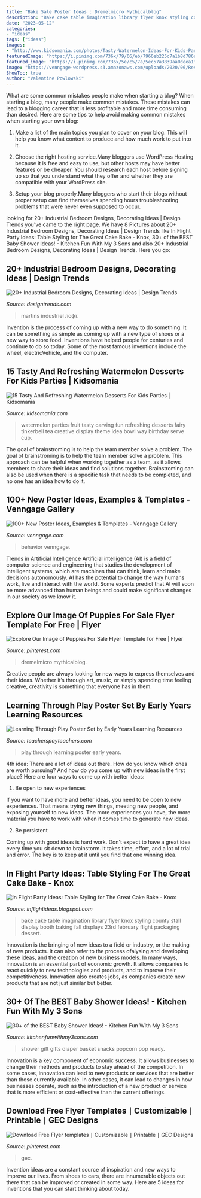 ```yaml
---
title: "Bake Sale Poster Ideas : Dremelmicro Mythicalblog"
description: "Bake cake table imagination library flyer knox styling county stall display booth baking fall displays 23rd february flight packaging dessert"
date: "2023-05-12"
categories:
- "ideas"
tags: ["ideas"]
images:
- "http://www.kidsomania.com/photos/Tasty-Watermelon-Ideas-For-Kids-Parteis-5.jpg"
featuredImage: "https://i.pinimg.com/736x/79/66/eb/7966eb225c7a1b8d786ab5c0a043dae4.jpg"
featured_image: "https://i.pinimg.com/736x/5e/c5/7a/5ec57a3839aa0deea1f884a2d5aaeb61.jpg"
image: "https://venngage-wordpress.s3.amazonaws.com/uploads/2020/06/Research-Poster.png"
ShowToc: true
author: "Valentine Powlowski"
---
```



What are some common mistakes people make when starting a blog?
When starting a blog, many people make common mistakes. These mistakes can lead to a blogging career that is less profitable and more time consuming than desired. Here are some tips to help avoid making common mistakes when starting your own blog:
1. Make a list of the main topics you plan to cover on your blog. This will help you know what content to produce and how much work to put into it.

2. Choose the right hosting service.Many bloggers use WordPress Hosting because it is free and easy to use, but other hosts may have better features or be cheaper. You should research each host before signing up so that you understand what they offer and whether they are compatible with your WordPress site.

3. Setup your blog properly.Many bloggers who start their blogs without proper setup can find themselves spending hours troubleshooting problems that were never even supposed to occur.

	

		
looking for 20+ Industrial Bedroom Designs, Decorating Ideas | Design Trends you've came to the right page. We have 8 Pictures about 20+ Industrial Bedroom Designs, Decorating Ideas | Design Trends like In Flight Party Ideas: Table Styling for The Great Cake Bake - Knox, 30+ of the BEST Baby Shower Ideas! - Kitchen Fun With My 3 Sons and also 20+ Industrial Bedroom Designs, Decorating Ideas | Design Trends. Here you go:
		
    
## 20+ Industrial Bedroom Designs, Decorating Ideas | Design Trends

<img loading=lazy src="https://images.designtrends.com/wp-content/uploads/2016/03/14054936/Loft-style-Bedroom1.jpg" onerror="this.onerror=null;this.src='https://tse3.mm.bing.net/th?id=OIP.eAHpi8jTYXrXTDwcWDpiDwHaE8&amp;pid=15.1';" alt="20+ Industrial Bedroom Designs, Decorating Ideas | Design Trends">

_Source: designtrends.com_

>martins industriel лофт. 

	

Invention is the process of coming up with a new way to do something. It can be something as simple as coming up with a new type of shoes or a new way to store food. Inventions have helped people for centuries and continue to do so today. Some of the most famous inventions include the wheel, electricVehicle, and the computer.

    
## 15 Tasty And Refreshing Watermelon Desserts For Kids Parties | Kidsomania

<img loading=lazy src="http://www.kidsomania.com/photos/Tasty-Watermelon-Ideas-For-Kids-Parteis-5.jpg" onerror="this.onerror=null;this.src='https://tse4.mm.bing.net/th?id=OIP.FrsoMNew9VZ31xuiCqUf0wHaKB&amp;pid=15.1';" alt="15 Tasty And Refreshing Watermelon Desserts For Kids Parties | Kidsomania">

_Source: kidsomania.com_

>watermelon parties fruit tasty carving fun refreshing desserts fairy tinkerbell tea creative display theme idea bowl way birthday serve cup. 

	

The goal of brainstroming is to help the team member solve a problem.
The goal of brainstroming is to help the team member solve a problem. This approach can be helpful when working together as a team, as it allows members to share their ideas and find solutions together. Brainstroming can also be used when there is a specific task that needs to be completed, and no one has an idea how to do it.

    
## 100+ New Poster Ideas, Examples &amp; Templates - Venngage Gallery

<img loading=lazy src="https://venngage-wordpress.s3.amazonaws.com/uploads/2020/06/Research-Poster.png" onerror="this.onerror=null;this.src='https://tse3.mm.bing.net/th?id=OIP.7vAnfvYbVsKiR6z4SghbMAHaKd&amp;pid=15.1';" alt="100+ New Poster Ideas, Examples &amp; Templates - Venngage Gallery">

_Source: venngage.com_

>behavior venngage. 

	

Trends in Artificial Intelligence
Artificial intelligence (AI) is a field of computer science and engineering that studies the development of intelligent systems, which are machines that can think, learn and make decisions autonomously. AI has the potential to change the way humans work, live and interact with the world. Some experts predict that AI will soon be more advanced than human beings and could make significant changes in our society as we know it.

    
## Explore Our Image Of Puppies For Sale Flyer Template For Free | Flyer

<img loading=lazy src="https://i.pinimg.com/736x/79/66/eb/7966eb225c7a1b8d786ab5c0a043dae4.jpg" onerror="this.onerror=null;this.src='https://tse3.mm.bing.net/th?id=OIP.dFwfd8jNQWbdTkIcVQReMwHaJ2&amp;pid=15.1';" alt="Explore Our Image of Puppies For Sale Flyer Template for Free | Flyer">

_Source: pinterest.com_

>dremelmicro mythicalblog. 

	

Creative people are always looking for new ways to express themselves and their ideas. Whether it’s through art, music, or simply spending time feeling creative, creativity is something that everyone has in them.

    
## Learning Through Play Poster Set By Early Years Learning Resources

<img loading=lazy src="https://ecdn.teacherspayteachers.com/thumbitem/Learning-Through-Play-Poster-Set-3279394-1500856980/original-3279394-3.jpg" onerror="this.onerror=null;this.src='https://tse1.mm.bing.net/th?id=OIP.zsh_mRXFBSbiJvi0rjfgvgAAAA&amp;pid=15.1';" alt="Learning Through Play Poster Set by Early Years Learning Resources">

_Source: teacherspayteachers.com_

>play through learning poster early years. 

	

4th idea:
There are a lot of ideas out there. How do you know which ones are worth pursuing? And how do you come up with new ideas in the first place?
Here are four ways to come up with better ideas:

1. Be open to new experiences

If you want to have more and better ideas, you need to be open to new experiences. That means trying new things, meeting new people, and exposing yourself to new ideas. The more experiences you have, the more material you have to work with when it comes time to generate new ideas.

2. Be persistent

Coming up with good ideas is hard work. Don't expect to have a great idea every time you sit down to brainstorm. It takes time, effort, and a lot of trial and error. The key is to keep at it until you find that one winning idea.

    
## In Flight Party Ideas: Table Styling For The Great Cake Bake - Knox

<img loading=lazy src="https://2.bp.blogspot.com/--mgbDSbclJA/T4buGqXdRsI/AAAAAAAAB98/EAAmH9S-rg8/s1600/100_3868ed.jpg" onerror="this.onerror=null;this.src='https://tse4.mm.bing.net/th?id=OIP.pbqrWek8rXR_H_TavCyqkAHaFj&amp;pid=15.1';" alt="In Flight Party Ideas: Table Styling for The Great Cake Bake - Knox">

_Source: inflightideas.blogspot.com_

>bake cake table imagination library flyer knox styling county stall display booth baking fall displays 23rd february flight packaging dessert. 

	

Innovation is the bringing of new ideas to a field or industry, or the making of new products. It can also refer to the process ofalysing and developing these ideas, and the creation of new business models. In many ways, innovation is an essential part of economic growth. It allows companies to react quickly to new technologies and products, and to improve their competitiveness. Innovation also creates jobs, as companies create new products that are not just similar but better.

    
## 30+ Of The BEST Baby Shower Ideas! - Kitchen Fun With My 3 Sons

<img loading=lazy src="https://kitchenfunwithmy3sons.com/wp-content/uploads/2016/06/the-best-baby-shower-ideas-diaper-cakes-food-gifts-13-1-680x862.jpg" onerror="this.onerror=null;this.src='https://tse2.mm.bing.net/th?id=OIP.31akZIEcSSVTusIFf4RbNAHaJY&amp;pid=15.1';" alt="30+ of the BEST Baby Shower Ideas! - Kitchen Fun With My 3 Sons">

_Source: kitchenfunwithmy3sons.com_

>shower gift gifts diaper basket snacks popcorn pop ready. 

	

Innovation is a key component of economic success. It allows businesses to change their methods and products to stay ahead of the competition. In some cases, innovation can lead to new products or services that are better than those currently available. In other cases, it can lead to changes in how businesses operate, such as the introduction of a new product or service that is more efficient or cost-effective than the current offerings.

    
## Download Free Flyer Templates ∣ Customizable ∣ Printable ∣ GEC Designs

<img loading=lazy src="https://i.pinimg.com/736x/5e/c5/7a/5ec57a3839aa0deea1f884a2d5aaeb61.jpg" onerror="this.onerror=null;this.src='https://tse4.mm.bing.net/th?id=OIP.8KnnQ0CS8bUnn4zcFgPu0wHaLp&amp;pid=15.1';" alt="Download Free Flyer templates ∣ Customizable ∣ Printable ∣ GEC Designs">

_Source: pinterest.com_

>gec. 

	

Invention ideas are a constant source of inspiration and new ways to improve our lives. From shoes to cars, there are innumerable objects out there that can be improved or created in some way. Here are 5 ideas for inventions that you can start thinking about today.


